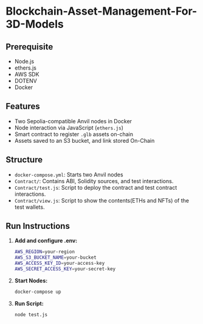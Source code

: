 
# Blockchain-Asset-Management-For-3D-Models

## Prerequisite

- Node.js
- ethers.js
- AWS SDK
- DOTENV
- Docker
  
## Features

- Two Sepolia-compatible Anvil nodes in Docker
- Node interaction via JavaScript (`ethers.js`)
- Smart contract to register `.glb` assets on-chain
- Assets saved to an S3 bucket, and link stored On-Chain

## Structure

- `docker-compose.yml`: Starts two Anvil nodes
- `Contract/`: Contains ABI, Solidity sources, and test interactions.
- `Contract/test.js`: Script to deploy the contract and test contract interactions.
- `Contract/view.js`: Script to show the contents(ETHs and NFTs) of the test wallets.
  
## Run Instructions

1. **Add and configure .env:**
   ```bash
   AWS_REGION=your-region
   AWS_S3_BUCKET_NAME=your-bucket
   AWS_ACCESS_KEY_ID=your-access-key
   AWS_SECRET_ACCESS_KEY=your-secret-key
   ```
   
2. **Start Nodes:**
   ```bash
   docker-compose up 
   ```
   
3. **Run Script:**
   ```bash
   node test.js
   ```
